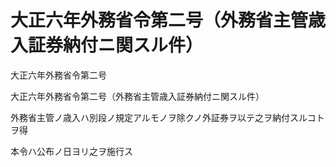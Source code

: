 # 大正六年外務省令第二号（外務省主管歳入証券納付ニ関スル件）

大正六年外務省令第二号

大正六年外務省令第二号（外務省主管歳入証券納付ニ関スル件）

外務省主管ノ歳入ハ別段ノ規定アルモノヲ除クノ外証券ヲ以テ之ヲ納付スルコトヲ得

本令ハ公布ノ日ヨリ之ヲ施行ス
